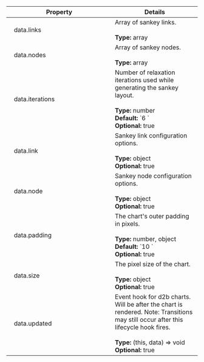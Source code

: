 

<script>
  function toggleNextRow(el) {
    const nextRow = el.nextElementSibling;
    nextRow.classList.toggle('hidden');
    el.classList.toggle('expanded');
  } 
</script>

<style>
  .parent td:first-child::before {
    position: absolute;
    left: 8px;
    content: '\f0da';
    font-family: FontAwesome;
  }

  .expanded td:first-child::before {
    content: '\f0d7';
    font-family: FontAwesome;
  }

  .child > td {
    padding: 0 !important;
    border: none !important;
  }

  .child table {
    margin: 0 !important;
    border: 0 !important;
  }

  tr td:first-child {
    min-width: 250px;
    max-width: 250px;
    width: 250px;
  }

  tr.hidden {
    display: none;
  }

  td {
    position: relative;
  }

  tbody tr td:first-child {
    padding-left: 20px;
  }
</style>

<table><thead><tr><th>Property</th><th>Details</th></tr></thead><tbody><tr class="parent" onclick="toggleNextRow(this)"><td>data.links</td><td>Array of sankey links.<br><br><strong>Type:</strong> array<br></td></tr><tr class="child hidden">
        <td colspan="2"><table><tbody><tr><td>data.links[].source</td><td>Link source name. Should refer to the source node's name.<br><br><strong>Type:</strong> string<br></td></tr><tr><td>data.links[].sourceColor</td><td>Link source color, if set, this will override the sankey's link.sourceColor accessor.<br><br><strong>Type:</strong> string<br><strong>Optional:</strong> true<br></td></tr><tr><td>data.links[].target</td><td>Link target name. Should refer to the target node's name.<br><br><strong>Type:</strong> string<br></td></tr><tr><td>data.links[].targetColor</td><td>Link target color, if set, this will override the sankey's link.targetColor accessor.<br><br><strong>Type:</strong> string<br><strong>Optional:</strong> true<br></td></tr><tr><td>data.links[].tooltip</td><td>Link tooltip content, if set, this will override the sankey's link.tooltip accessor. Use null to disable the tooltip for this link.<br><br><strong>Type:</strong> string, null<br><strong>Optional:</strong> true<br></td></tr><tr><td>data.links[].value</td><td>Link value.<br><br><strong>Type:</strong> number<br></td></tr></tbody></table></td>
      </tr><tr class="parent" onclick="toggleNextRow(this)"><td>data.nodes</td><td>Array of sankey nodes.<br><br><strong>Type:</strong> array<br></td></tr><tr class="child hidden">
        <td colspan="2"><table><tbody><tr><td>data.nodes[].color</td><td>Node color, if set, this will override the sankey's node.color accessor.<br><br><strong>Type:</strong> string<br><strong>Optional:</strong> true<br></td></tr><tr><td>data.nodes[].name</td><td>Node name.<br><br><strong>Type:</strong> string<br></td></tr><tr><td>data.nodes[].tooltip</td><td>Node tooltip content, if set, this will override the sankey's node.tooltip accessor. Use null to disable the tooltip for this node.<br><br><strong>Type:</strong> string, null<br><strong>Optional:</strong> true<br></td></tr></tbody></table></td>
      </tr><tr null><td>data.iterations</td><td>Number of relaxation iterations used while generating the sankey layout.<br><br><strong>Type:</strong> number<br><strong>Default:</strong> `6 `<br><strong>Optional:</strong> true<br></td></tr><tr class="parent" onclick="toggleNextRow(this)"><td>data.link</td><td>Sankey link configuration options.<br><br><strong>Type:</strong> object<br><strong>Optional:</strong> true<br></td></tr><tr class="child hidden">
        <td colspan="2"><table><tbody><tr><td>data.link.sourceColor</td><td>Sankey link source color accessor function.<br><br><strong>Type:</strong> string, (data, sourceColor) => string<br><strong>Default:</strong> `(data, sourceColor) => sourceColor `<br><strong>Optional:</strong> true<br></td></tr><tr><td>data.link.targetColor</td><td>Sankey link target color accessor function.<br><br><strong>Type:</strong> string, (data, targetColor) => string<br><strong>Default:</strong> `(data, targetColor) => targetColor `<br><strong>Optional:</strong> true<br></td></tr><tr><td>data.link.tooltip</td><td>Link tooltip configuration options.<br><br><strong>Type:</strong> object<br><strong>Optional:</strong> true<br></td></tr><tr><td>data.link.tooltip.at</td><td>This specifies where the tooltip will be positioned relative to the hovered item. By default, this will alternate between 'center left' and 'center right' depending on the position of the cursor relative to the viewport.<br><br><strong>Type:</strong> "top left", "top center", "top right", "center left", "center center", "center right", "bottom center", "bottom right"<br><strong>Optional:</strong> true<br></td></tr><tr><td>data.link.tooltip.followMouse</td><td>Tooltip will follow the mouse instead of being placed in a static position relative to the hovered element.<br><br><strong>Type:</strong> false, true<br><strong>Default:</strong> `true `<br><strong>Optional:</strong> true<br></td></tr><tr><td>data.link.tooltip.html</td><td>Html content to be displayed in the link's tooltip.<br><br><strong>Type:</strong> string, (data, source, target) => string<br><strong>Default:</strong> `function (data, source, target) {   return `     <b>${source.name}</b>     <i class='fa fa-arrow-right d2b-sankey-link-arrow' aria-hidden='true'></i>     <b>${target.name}</b>:     ${data.value}   ` } `<br><strong>Optional:</strong> true<br></td></tr><tr><td>data.link.tooltip.my</td><td>Orientation of the tooltip. By default, this will alternate between 'left' and 'right' depending on the position of the cursor relative to the viewport.<br><br><strong>Type:</strong> "top", "left", "right", "bottom"<br><strong>Optional:</strong> true<br></td></tr></tbody></table></td>
      </tr><tr class="parent" onclick="toggleNextRow(this)"><td>data.node</td><td>Sankey node configuration options.<br><br><strong>Type:</strong> object<br><strong>Optional:</strong> true<br></td></tr><tr class="child hidden">
        <td colspan="2"><table><tbody><tr><td>data.node.align</td><td>How to align sankey nodes.<br><br><strong>Type:</strong> "left", "right", "center", "justify"<br><strong>Default:</strong> `'justify' `<br><strong>Optional:</strong> true<br></td></tr><tr><td>data.node.color</td><td>Sankey node color accessor function.<br><br><strong>Type:</strong> string, (data, key) => string<br><strong>Default:</strong> `data => colorGenerator(data.name) `<br><strong>Optional:</strong> true<br></td></tr><tr><td>data.node.draggableX</td><td>Enable / disable node dragging in the horizontal direction.<br><br><strong>Type:</strong> false, true<br><strong>Default:</strong> `false `<br><strong>Optional:</strong> true<br></td></tr><tr><td>data.node.draggableY</td><td>Enable / disable node dragging in the vertical direction.<br><br><strong>Type:</strong> false, true<br><strong>Default:</strong> `false `<br><strong>Optional:</strong> true<br></td></tr><tr><td>data.node.labelWrapLength</td><td>The number of characters to start wrapping the node label.<br><br><strong>Type:</strong> number<br><strong>Default:</strong> `Infinity `<br><strong>Optional:</strong> true<br></td></tr><tr><td>data.node.padding</td><td>Vertical separation between nodes.<br><br><strong>Type:</strong> number<br><strong>Default:</strong> `8 `<br><strong>Optional:</strong> true<br></td></tr><tr><td>data.node.sort</td><td>Sort comparator for sankey node columns. Use null to order nodes according to the nodes array. If undefined, the nodes will be sorted according to the layout.<br><br><strong>Type:</strong> null, (a, b) => number<br><strong>Default:</strong> `undefined `<br><strong>Optional:</strong> true<br></td></tr><tr><td>data.node.tooltip</td><td>Node tooltip configuration options.<br><br><strong>Type:</strong> object<br><strong>Optional:</strong> true<br></td></tr><tr><td>data.node.tooltip.at</td><td>This specifies where the tooltip will be positioned relative to the hovered item. By default, this will alternate between 'center left' and 'center right' depending on the position of the cursor relative to the viewport.<br><br><strong>Type:</strong> "top left", "top center", "top right", "center left", "center center", "center right", "bottom center", "bottom right"<br><strong>Optional:</strong> true<br></td></tr><tr><td>data.node.tooltip.followMouse</td><td>Tooltip will follow the mouse instead of being placed in a static position relative to the hovered element.<br><br><strong>Type:</strong> false, true<br><strong>Default:</strong> `true `<br><strong>Optional:</strong> true<br></td></tr><tr><td>data.node.tooltip.html</td><td>Html content to be displayed in the node's tooltip.<br><br><strong>Type:</strong> string, (data, value) => string<br><strong>Default:</strong> `(data, value) => `<b>${data.name}</b>: ${value}` `<br><strong>Optional:</strong> true<br></td></tr><tr><td>data.node.tooltip.my</td><td>Orientation of the tooltip. By default, this will alternate between 'left' and 'right' depending on the position of the cursor relative to the viewport.<br><br><strong>Type:</strong> "top", "left", "right", "bottom"<br><strong>Optional:</strong> true<br></td></tr></tbody></table></td>
      </tr><tr class="parent" onclick="toggleNextRow(this)"><td>data.padding</td><td>The chart's outer padding in pixels.<br><br><strong>Type:</strong> number, object<br><strong>Default:</strong> `10 `<br><strong>Optional:</strong> true<br></td></tr><tr class="child hidden">
        <td colspan="2"><table><tbody><tr><td>data.padding.bottom</td><td><strong>Type:</strong> number<br></td></tr><tr><td>data.padding.left</td><td><strong>Type:</strong> number<br></td></tr><tr><td>data.padding.right</td><td><strong>Type:</strong> number<br></td></tr><tr><td>data.padding.top</td><td><strong>Type:</strong> number<br></td></tr></tbody></table></td>
      </tr><tr class="parent" onclick="toggleNextRow(this)"><td>data.size</td><td>The pixel size of the chart.<br><br><strong>Type:</strong> object<br><strong>Optional:</strong> true<br></td></tr><tr class="child hidden">
        <td colspan="2"><table><tbody><tr><td>data.size.height</td><td>The pixel height of the chart. If not given, the container height will be used.<br><br><strong>Type:</strong> number<br><strong>Optional:</strong> true<br></td></tr><tr><td>data.size.width</td><td>The pixel width of the chart. If not given, the container width will be used.<br><br><strong>Type:</strong> number<br><strong>Optional:</strong> true<br></td></tr></tbody></table></td>
      </tr><tr null><td>data.updated</td><td>Event hook for d2b charts. Will be after the chart is rendered. Note: Transitions may still occur after this lifecycle hook fires.<br><br><strong>Type:</strong> (this, data) => void<br><strong>Optional:</strong> true<br></td></tr></tbody></table>
